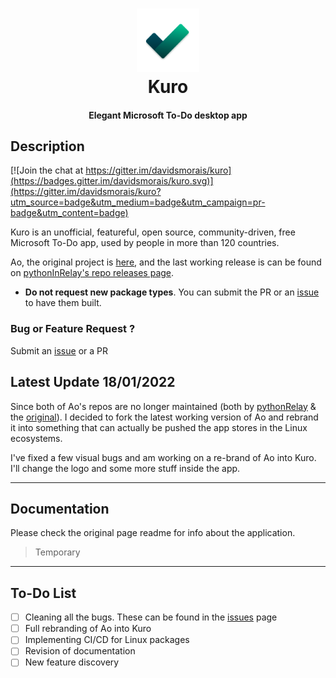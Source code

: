 <h1 align="center">
  <img src="docs/media/logo.png" width="20%"><br/>Kuro
</h1>

<h4 align="center">
  Elegant Microsoft To-Do desktop app
</h4>


## Description

[![Join the chat at https://gitter.im/davidsmorais/kuro](https://badges.gitter.im/davidsmorais/kuro.svg)](https://gitter.im/davidsmorais/kuro?utm_source=badge&utm_medium=badge&utm_campaign=pr-badge&utm_content=badge)

Kuro is an unofficial, featureful, open source, community-driven, free Microsoft To-Do app, used by people in more than 120 countries.

Ao, the original project is [here](https://github.com/klaussinani/ao), and the last working release is can be found on [pythonInRelay's repo  releases page](https://github.com/pythonInRelay/ao/releases).

* **Do not request new package types**. You can submit the PR or an [issue](https://github.com/davidsmorais/kuro/issues) to have them built.

### Bug or Feature Request ?
Submit an [issue](https://github.com/davidsmorais/kuro/issues) or a PR

## Latest Update 18/01/2022

Since both of Ao's repos are no longer maintained (both by [pythonRelay](https://github.com/pythonInRelay/ao) & the [original](https://github.com/klaussinani/ao)). I decided to fork the latest working version of Ao and rebrand it into something that can actually be pushed the app stores in the Linux ecosystems.

I've fixed a few visual bugs and am working on a re-brand of Ao into Kuro. I'll change the logo and some more stuff inside the app.

_________________________________________________________

## Documentation
Please check the original page readme for info about the application.
> Temporary
_________________________________________________________

## To-Do List
- [ ] Cleaning all the bugs. These can be found in the [issues](https://github.com/davidsmorais/kuro/issues) page
- [ ] Full rebranding of Ao into Kuro
- [ ] Implementing CI/CD for Linux packages
- [ ] Revision of documentation
- [ ] New feature discovery
